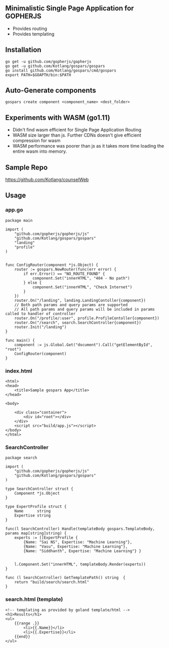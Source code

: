 ## Minimalistic Single Page Application for GOPHERJS

* Provides routing
* Provides templating

## Installation

```
go get -u github.com/gopherjs/gopherjs
go get -u github.com/Kotlang/gospars/gospars
go install github.com/Kotlang/gospars/cmd/gospars
export PATH=$GOAPTH/bin:$PATH
```

## Auto-Generate components
```
gospars create component <component_name> <dest_folder>
```

## Experiments with WASM (go1.11)
* Didn't find wasm efficient for Single Page Application Routing
* WASM size larger than js. Further CDNs doesn't give efficient compression for wasm
* WASM performance was poorer than js as it takes more time loading the entire wasm into memory.

## Sample Repo
https://github.com/Kotlang/counselWeb

## Usage

### app.go
```
package main

import (
	"github.com/gopherjs/gopherjs/js"
	"github.com/Kotlang/gospars/gospars"
	"landing"
	"profile"
)


func ConfigRouter(component *js.Object) {
	router := gospars.NewRouter(func(err error) {
		if err.Error() == "NO_ROUTE_FOUND" {
			component.Set("innerHTML", "404 - No path")
		} else {
			component.Set("innerHTML", "Check Internet")
		}
	})
	router.On("/landing", landing.LandingContoller{component})
	// Both path params and query params are supported
	// All path params and query params will be included in params called to handler of controller
	router.On("/profile/:user", profile.ProfileContoller{component})
	router.On("/search", search.SearchController{component})
	router.Init("/landing")
}

func main() {
	component := js.Global.Get("document").Call("getElementById", "root")
	ConfigRouter(component)
}

```

### index.html
```
<html>
<head>
    <title>Sample gospars App</title>
</head>

<body>

    <div class="container">
        <div id="root"></div>
    </div>
    <script src="build/app.js"></script>
</body>
</html>
```

### SearchController

```
package search

import (
	"github.com/gopherjs/gopherjs/js"
	"github.com/Kotlang/gospars/gospars"
)

type SearchController struct {
	Component *js.Object
}

type ExpertProfile struct {
	Name      string
	Expertise string
}

func(l SearchController) Handle(templateBody gospars.TemplateBody, params map[string]string) {
	experts := []ExpertProfile {
		{Name: "Sai NS", Expertise: "Machine Learning"},
		{Name: "Vasu", Expertise: "Machine Learning"},
		{Name: "Siddhanth", Expertise: "Machine Learning"} }


	l.Component.Set("innerHTML", templateBody.Render(experts))
}

func (l SearchController) GetTemplatePath() string  {
	return "build/search/search.html"
}

```

### search.html (template)

```
<!-- templating as provided by goland template/html -->
<h1>Results</h1>
<ul>
    {{range .}}
        <li>{{.Name}}</li>
        <li>{{.Expertise}}</li>
    {{end}}
</ul>
```
